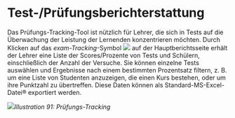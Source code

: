 # Test-/Prüfungsberichterstattung

Das Prüfungs-Tracking-Tool ist nützlich für Lehrer, die sich in Tests auf die Überwachung der Leistung der Lernenden konzentrieren möchten. Durch Klicken auf das _exam-Tracking_-Symbol ![](../../.gitbook/assets/graphics56.png) auf der Hauptberichtsseite erhält der Lehrer eine Liste der Scores/Prozente von Tests und Schülern, einschließlich der Anzahl der Versuche. Sie können einzelne Tests auswählen und Ergebnisse nach einem bestimmten Prozentsatz filtern, z. B. um eine Liste von Studenten anzuzeigen, die einen Kurs bestehen, oder um ihre Punktzahl zu übertreffen. Diese Daten können als Standard-MS-Excel-Datei® exportiert werden.

![](../../.gitbook/assets/graphics59.png)_Illustration 91: Prüfungs-Tracking_

